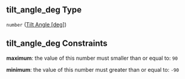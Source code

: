 ## tilt_angle_deg Type

`number` ([Tilt Angle \[deg\]](iea43\_wra_data_model-properties-measurement-location-measurement-location-properties-measurement-point-measurement-point-properties-mounting-arrangement-mounting-arrangement-properties-tilt-angle-deg.md))

## tilt_angle_deg Constraints

**maximum**: the value of this number must smaller than or equal to: `90`

**minimum**: the value of this number must greater than or equal to: `-90`
